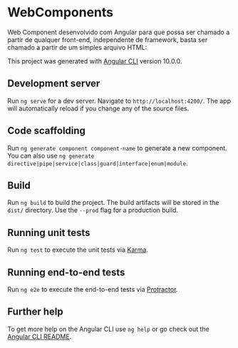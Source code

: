 # WebComponents

Web Component desenvolvido com Angular para que possa ser chamado a partir de qualquer front-end, independente de framework, basta ser chamado a partir de um simples arquivo HTML:
                <html>
                  <head>
                    <script src="./polyfills.js"></script>
                    <script src="./vendor.js"></script>
                    <script src="./runtime.js"></script>
                    <script src="./styles.js"></script>
                    <script src="./main.js"></script>
                  </head>
                  <body>
                    <card-beneficiario></card-beneficiario>
                  </body>
                </html>

This project was generated with [Angular CLI](https://github.com/angular/angular-cli) version 10.0.0.

## Development server

Run `ng serve` for a dev server. Navigate to `http://localhost:4200/`. The app will automatically reload if you change any of the source files.

## Code scaffolding

Run `ng generate component component-name` to generate a new component. You can also use `ng generate directive|pipe|service|class|guard|interface|enum|module`.

## Build

Run `ng build` to build the project. The build artifacts will be stored in the `dist/` directory. Use the `--prod` flag for a production build.

## Running unit tests

Run `ng test` to execute the unit tests via [Karma](https://karma-runner.github.io).

## Running end-to-end tests

Run `ng e2e` to execute the end-to-end tests via [Protractor](http://www.protractortest.org/).

## Further help

To get more help on the Angular CLI use `ng help` or go check out the [Angular CLI README](https://github.com/angular/angular-cli/blob/master/README.md).
